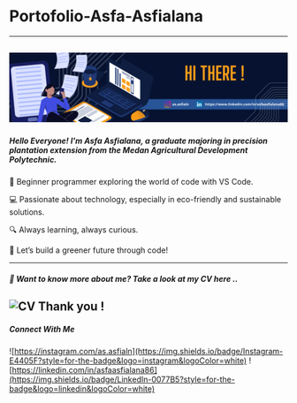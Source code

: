 # Portofolio-Asfa-Asfialana
---
![headergithub](https://github.com/Asfa-Asfialana/portofolio-Asfa-Asfialana/blob/main/Header%20github.png)
---
##### Hello Everyone! I'm Asfa Asfialana, a graduate majoring in precision plantation extension from the Medan Agricultural Development Polytechnic.
🌱 Beginner programmer exploring the world of code with VS Code.

💻 Passionate about technology, especially in eco-friendly and sustainable solutions.

🔍 Always learning, always curious.

🚀 Let’s build a greener future through code!

---
##### 👋 Want to know more about me? Take a look at my CV here ..
![CV](https://github.com/Asfa-Asfialana/portofolio-Asfa-Asfialana/tree/main/CV-PDF)
Thank you !
---
##### Connect With Me 
![https://instagram.com/as.asfialn](https://img.shields.io/badge/Instagram-E4405F?style=for-the-badge&logo=instagram&logoColor=white) ![https://linkedin.com/in/asfaasfialana86](https://img.shields.io/badge/LinkedIn-0077B5?style=for-the-badge&logo=linkedin&logoColor=white)
